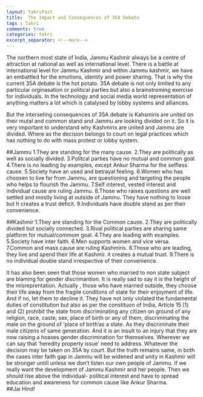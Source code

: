 ```yaml
---
layout: takriPost
title:  The Impact and Consequences of 35A Debate
tags : Takri
comments: true
categories: takri
excerpt_separator: <!--more-->
---
```


The northern most state of India, Jammu Kashmir always be a centre of attraction at national as well as international level.  There is a battle at international level for Jammu Kashmir and within Jammu kashmir, we have an embattled for the emotions, identity and  power sharing. That is why the current 35A debate is the hot potato. 35A debate is  not only limited to any particular orginasation or political parties but also a brainstroming exercise for  individuals. In the technology and social media world representation of anything matters a lot which is catalysed by lobby systems and alliances.
<!--more-->
But the interseting consequences of 35A debate is Kahsmiris are united on their mutal and common stand  and Jammu are looking divided on it. So it is very important to understand why Kashmiris are united and Jammu are divided. Where as the decision belongs to court on legal practices which has nothing to do with mass protest or lobby system.

##Jammu
1.They are standing for the many cause.
2.They are politically as well as socially divided.
3.Politcal parties have no mutual and common goal.                                                                            
4.There is no leading by examples, except Ankur Sharma for the selfless cause.
5.Society have an used and betrayal feeling.
6.Women who has choosen to live far from Jammu, are questioning and targeting the people who helps to flourish the Jammu.
7.Self interest, vested interest and individual cause are ruling Jammu.
8.Those who raises questions are well settled and mostly living at outside of Jammu. They have nothing to loose but It creates a trust deficit.
9.Individuals have double stand as per their convenience.

##Kashmir
1.They are standing for the Common cause.
2.They are politically divided but socially connected.
3.Rival political parties are sharing same platform for mutual/commom goal.
4.They are leading with examples.
5.Society have inter faith.
6.Men supports women and vice versa.
7.Common and mass cause are ruling Kashmiris.
8.Those who are leading, they live and spend their life at Kashmir. it creates a mutual trust.
9.There is no individual double stand irrespective of their convenience.

It has also been seen that those women who married to non state subject are blaming for gender discrimantion. It is really sad to say it is the height of the misreprentation.  Actually , those who have married outside, they choose their life away from the fragile conditons of state for their enjoyment of life. And if no, let them to decline it. They have not only violated the fundamental duties of constitution but also as per the  constituon of India, Article 15 (1) and (2) prohibit the state from discriminating any citizen on ground of any religion, race, caste, sex, place of birth or any of them,  discriminating the male on the ground of ‘place of birth’as a state. As they discriminate their male citizens of same generation. And it is an insult to an injury that they are now raising a hoaxes gender discrimination for themselves. Wherever we can say that ‘heredity property issue’ need to address.  Whatever  the decision may be taken on 35A by court. But the truth remains same, in both  the cases inter faith gap in Jammu will be widened and unity in Kashmir will be stronger untill unless we don’t listen our own people of Jammu.  If we really want the development of Jammu Kashmir and her people. Then we should rise above the individual- political interest and have to spread education and awareness for common cause like Ankur Sharma.
<br>
##Jai Hind!
